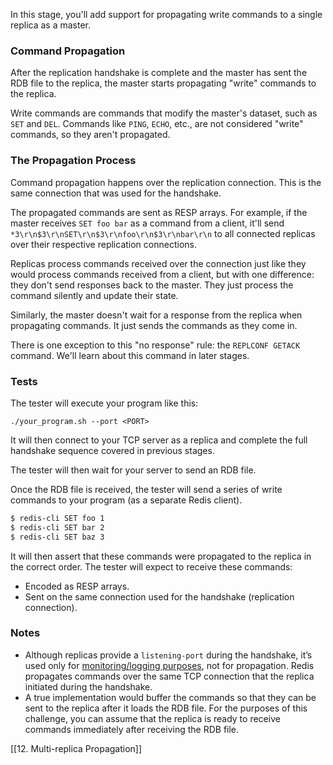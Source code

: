 In this stage, you'll add support for propagating write commands to a single replica as a master.

### Command Propagation

After the replication handshake is complete and the master has sent the RDB file to the replica, the master starts propagating "write" commands to the replica.

Write commands are commands that modify the master's dataset, such as `SET` and `DEL`. Commands like `PING`, `ECHO`, etc., are not considered "write" commands, so they aren't propagated.

### The Propagation Process

Command propagation happens over the replication connection. This is the same connection that was used for the handshake.

The propagated commands are sent as RESP arrays. For example, if the master receives `SET foo bar` as a command from a client, it'll send `*3\r\n$3\r\nSET\r\n$3\r\nfoo\r\n$3\r\nbar\r\n` to all connected replicas over their respective replication connections.

Replicas process commands received over the connection just like they would process commands received from a client, but with one difference: they don't send responses back to the master. They just process the command silently and update their state.

Similarly, the master doesn't wait for a response from the replica when propagating commands. It just sends the commands as they come in.

There is one exception to this "no response" rule: the `REPLCONF GETACK` command. We'll learn about this command in later stages.

### Tests

The tester will execute your program like this:

```
./your_program.sh --port <PORT>
```

It will then connect to your TCP server as a replica and complete the full handshake sequence covered in previous stages.

The tester will then wait for your server to send an RDB file.

Once the RDB file is received, the tester will send a series of write commands to your program (as a separate Redis client).

```bash
$ redis-cli SET foo 1
$ redis-cli SET bar 2
$ redis-cli SET baz 3
```

It will then assert that these commands were propagated to the replica in the correct order. The tester will expect to receive these commands:

- Encoded as RESP arrays.
- Sent on the same connection used for the handshake (replication connection).

### Notes

- Although replicas provide a `listening-port` during the handshake, it’s used only for [monitoring/logging purposes](https://github.com/redis/redis/blob/90178712f6eccf1e5b61daa677c5c103114bda3a/src/replication.c#L107-L130), not for propagation. Redis propagates commands over the same TCP connection that the replica initiated during the handshake.
- A true implementation would buffer the commands so that they can be sent to the replica after it loads the RDB file. For the purposes of this challenge, you can assume that the replica is ready to receive commands immediately after receiving the RDB file.

[[12. Multi-replica Propagation]]